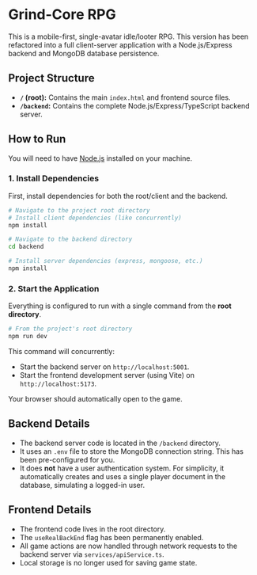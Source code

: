 # Grind-Core RPG

This is a mobile-first, single-avatar idle/looter RPG. This version has been refactored into a full client-server application with a Node.js/Express backend and MongoDB database persistence.

## Project Structure

- **`/` (root):** Contains the main `index.html` and frontend source files.
- **`/backend`:** Contains the complete Node.js/Express/TypeScript backend server.

## How to Run

You will need to have [Node.js](https://nodejs.org/) installed on your machine.

### 1. Install Dependencies

First, install dependencies for both the root/client and the backend.

```bash
# Navigate to the project root directory
# Install client dependencies (like concurrently)
npm install

# Navigate to the backend directory
cd backend

# Install server dependencies (express, mongoose, etc.)
npm install
```

### 2. Start the Application

Everything is configured to run with a single command from the **root directory**.

```bash
# From the project's root directory
npm run dev
```

This command will concurrently:
- Start the backend server on `http://localhost:5001`.
- Start the frontend development server (using Vite) on `http://localhost:5173`.

Your browser should automatically open to the game.

## Backend Details

- The backend server code is located in the `/backend` directory.
- It uses an `.env` file to store the MongoDB connection string. This has been pre-configured for you.
- It does **not** have a user authentication system. For simplicity, it automatically creates and uses a single player document in the database, simulating a logged-in user.

## Frontend Details

- The frontend code lives in the root directory.
- The `useRealBackEnd` flag has been permanently enabled.
- All game actions are now handled through network requests to the backend server via `services/apiService.ts`.
- Local storage is no longer used for saving game state.
